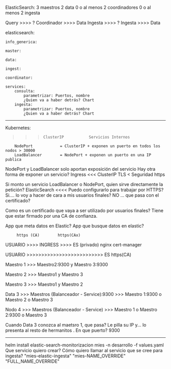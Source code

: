 ElasticSearch:
    3 maestros
    2 data
    0 o al menos 2 coordinadores
    0 o al menos 2 ingesta
    
Query >>>> ? Coordinador  >>>> Data
Ingesta >>>> ? Ingesta >>>> Data



elasticsearch:
    
    info_generica:
    
    master:
    
    data:
    
    ingest:
    
    coordinator:
    
    services:
        consulta:
            parametrizar: Puertos, nombre
            ¿Quien va a haber detrás? Chart
        ingesta:
            parametrizar: Puertos, nombre
            ¿Quien va a haber detrás? Chart


---
Kubernetes:
>>>     ClusterIP           Servicios Internos
        NodePort            = ClusterIP + exponen un puerto en todos los nodos > 30000
        LoadBalancer        = NodePort + exponen un puerto en una IP publica

NodePort y LoadBalancer solo aportan exposición del servicio
Hay otra forma de exponer un servicio?
    Ingress <<< ClusterIP
        TLS < Seguridad https
        
        
Si monto un servicio LoadBalancer o NodePort, quien sirve directamente la petición?
    ElasticSearch <<<< Puedo configurarlo para trabajar por HTTPS?
        Si.... lo voy a hacer de cara a mis usuarios finales?
            NO ... que pasa con el certificado? 
            
Como es un certificado que vaya a ser utilizado por usuarios finales?
    Tiene que estar firmado por una CA de confianza.
    
App que meta datos en Elastic?
App que busque datos en elastic?

         https (CA)        https(CAx)
USUARIO    >>>>     INGRESS      >>>>    ES (privado)
                     nginx
                     cert-manager
                     
USUARIO    >>>>>>>>>>>>>>>>>>>>>>>>>>    ES
                   https(CA)
                     


Maestro 1 >>> Maestro2:9300 y Maestro 3:9300

Maestro 2 >>> Maestro1 y Maestro 3

Maestro 3 >>> Maestro1 y Maestro 2

Data 3   >>>  Maestros (Balanceador - Service):9300 >>> Maestro 1:9300 o Maestro 2 o Maestro 3

Nodo 4   >>>  Maestros (Balanceador - Service) >>> Maestro 1 o Maestro 2:9300 o Maestro 3                   


Cuando Data 3 conozca al maetsro 1, que pasa?
    Le pilla su IP y... lo presenta al resto de hermanitos . En que puerto? 9300
    
    
----
           
helm install elastic-search-monitorizacion mies -n desarrollo -f values.yaml
    Que servicio quiero crear?
        Cómo quiero llamar al servicio que se cree para ingesta?
            "mies-elastic-ingesta"
            "mies-NAME_OVERRIDE"
            "FULL_NAME_OVERRIDE"